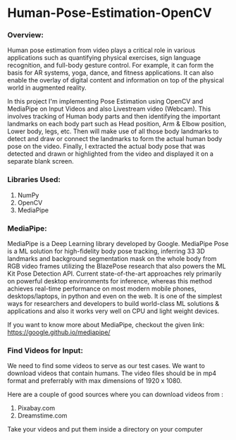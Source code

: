 # Human-Pose-Estimation-OpenCV

### Overview:
Human pose estimation from video plays a critical role in various applications such as quantifying physical exercises, sign language recognition, and full-body gesture control. For example, it can form the basis for AR systems, yoga, dance, and fitness applications. It can also enable the overlay of digital content and information on top of the physical world in augmented reality.

In this project I'm implementing Pose Estimation using OpenCV and MediaPipe on Input Videos and also Livestream video (Webcam). This involves tracking of Human body parts and then identifying the important landmarks on each body part such as Head position, Arm & Elbow position, Lower body, legs, etc. Then will make use of all those body landmarks to detect and draw or connect the landmarks to form the actual human body pose on the video. Finally, I extracted the actual body pose that was detected and drawn or highlighted from the video and displayed it on a separate blank screen.

### Libraries Used:
<ol>
  <li>NumPy</li>
  <li>OpenCV</li>
  <li>MediaPipe</li>
  </ol>

### MediaPipe:
MediaPipe is a Deep Learning library developed by Google. MediaPipe Pose is a ML solution for high-fidelity body pose tracking, inferring 33 3D landmarks and background segmentation mask on the whole body from RGB video frames utilizing the BlazePose research that also powers the ML Kit Pose Detection API. Current state-of-the-art approaches rely primarily on powerful desktop environments for inference, whereas this method achieves real-time performance on most modern mobile phones, desktops/laptops, in python and even on the web. It is one of the simplest ways for researchers and developers to build world-class ML solutions & applications and also it works very well on CPU and light weight devices.

If you want to know more about MediaPipe, checkout the given link:  https://google.github.io/mediapipe/

### Find Videos for Input:
We need to find some videos to serve as our test cases.
We want to download videos that contain humans. The video files should be in mp4 format and preferrably with max dimensions of 1920 x 1080.

Here are a couple of good sources where you can download videos from :
<ol>
 <li>Pixabay.com</li> 
 <li>Dreamstime.com</li>
</ol> 

Take your videos and put them inside a directory on your computer
